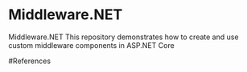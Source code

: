 # Middleware.NET
Middleware.NET This repository demonstrates how to create and use custom middleware components in ASP.NET Core


#References
